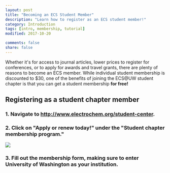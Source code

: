```yaml
---
layout: post
title: "Becoming an ECS Student Member"
description: "Learn how to register as an ECS student member!"
category: Introduction
tags: [intro, membership, tutorial]
modified: 2017-10-20

comments: false
share: false
---
```


Whether it's for access to journal articles, lower prices to register for conferences, or to apply for awards and travel grants, there are plenty of reasons to become an ECS member.
While individual student membership is discounted to $30, one of the benefits of joining the ECS@UW student chapter is that you can get a student membership **for free!**

## Registering as a student chapter member

### 1. Navigate to http://www.electrochem.org/student-center.

### 2. Click on "Apply or renew today!" under the "Student chapter membership program."
<img src="{{ site.url }}/images/tutorials/student-membership.jpg" />

### 3. Fill out the membership form, making sure to enter University of Washington as your institution.
